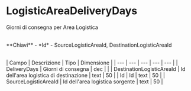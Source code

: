 # LogisticAreaDeliveryDays
Giorni di consegna per Area Logistica

<br>
**Chiavi**
- *Id*
- SourceLogisticAreaId, DestinationLogisticAreaId
<br><br>

| Campo | Descrizione | Tipo | Dimensione | 
| --- | --- | --- | --- | --- |
| DeliveryDays | Giorni di consegna | dec |  |
| DestinationLogisticAreaId | Id dell'area logistica di destinazione | text | 50 |
| Id | Id | text | 50 |
| SourceLogisticAreaId | Id dell'area logistica sorgente | text | 50 |

